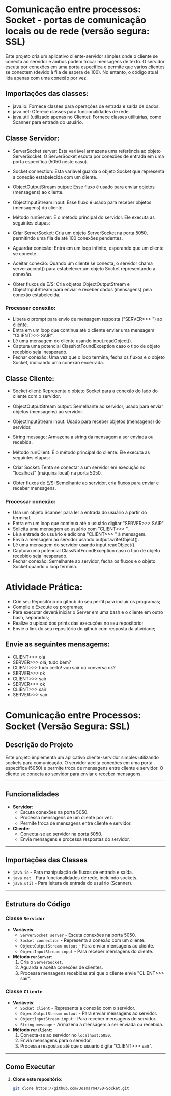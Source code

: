 # Comunicação entre processos: Socket -  portas de comunicação locais ou de rede (versão segura: SSL)


Este projeto cria um aplicativo cliente-servidor simples onde o cliente se conecta ao servidor e ambos podem trocar mensagens de texto. O servidor escuta por conexões em uma porta específica e permite que vários clientes se conectem (devido à fila de espera de 100). No entanto, o código atual lida apenas com uma conexão por vez.

## Importações das classes:

* java.io: Fornece classes para operações de entrada e saída de dados.
* java.net: Oferece classes para funcionalidades de rede.
* java.util (utilizado apenas no Cliente): Fornece classes utilitárias, como Scanner para entrada do usuário.

## Classe Servidor:

* ServerSocket server: Esta variável armazena uma referência ao objeto ServerSocket. O ServerSocket escuta por conexões de entrada em uma porta específica (5050 neste caso).

* Socket connection: Esta variável guarda o objeto Socket que representa a conexão estabelecida com um cliente.

* ObjectOutputStream output: Esse fluxo é usado para enviar objetos (mensagens) ao cliente.

* ObjectInputStream input: Esse fluxo é usado para receber objetos (mensagens) do cliente.

* Método runServer: É o método principal do servidor. Ele executa as seguintes etapas:

* Criar ServerSocket: Cria um objeto ServerSocket na porta 5050, permitindo uma fila de até 100 conexões pendentes.
* Aguardar conexão: Entra em um loop infinito, esperando que um cliente se conecte.
* Aceitar conexão: Quando um cliente se conecta, o servidor chama server.accept() para estabelecer um objeto Socket representando a conexão.
* Obter fluxos de E/S: Cria objetos ObjectOutputStream e ObjectInputStream para enviar e receber dados (mensagens) pela conexão estabelecida.

### Processar conexão:
* Libera o prompt para envio de mensagem resposta ("SERVER>>> ") ao cliente.
* Entra em um loop que continua até o cliente enviar uma mensagem "CLIENT>>> SAIR".
* Lê uma mensagem do cliente usando input.readObject().
* Captura uma potencial ClassNotFoundException caso o tipo de objeto recebido seja inesperado.
* Fechar conexão: Uma vez que o loop termina, fecha os fluxos e o objeto Socket, indicando uma conexão encerrada.

## Classe Cliente:

* Socket client: Representa o objeto Socket para a conexão do lado do cliente com o servidor.

* ObjectOutputStream output: Semelhante ao servidor, usado para enviar objetos (mensagens) ao servidor.

* ObjectInputStream input: Usado para receber objetos (mensagens) do servidor.

* String message: Armazena a string da mensagem a ser enviada ou recebida.

* Método runClient: É o método principal do cliente. Ele executa as seguintes etapas:

* Criar Socket: Tenta se conectar a um servidor em execução no "localhost" (máquina local) na porta 5050.
* Obter fluxos de E/S: Semelhante ao servidor, cria fluxos para enviar e receber mensagens.

### Processar conexão:
* Usa um objeto Scanner para ler a entrada do usuário a partir do terminal.
* Entra em um loop que continua até o usuário digitar "SERVER>>> SAIR".
* Solicita uma mensagem ao usuário com "CLIENT>>> ".
* Lê a entrada do usuário e adiciona "CLIENT>>> " à mensagem.
* Envia a mensagem ao servidor usando output.writeObject().
* Lê uma mensagem do servidor usando input.readObject().
* Captura uma potencial ClassNotFoundException caso o tipo de objeto recebido seja inesperado.
* Fechar conexão: Semelhante ao servidor, fecha os fluxos e o objeto Socket quando o loop termina.

# Atividade Prática:
* Crie seu Repositório no github do seu perfil para incluir os programas;
* Compile e Execute os programas;
* Para executar deverá iniciar o Server em uma bash e o cliente em outro bash, separados;
* Realize o upload dos prints das execuções no seu repositório;
* Envie o link do seu repositório do github com resposta da atividade;

## Envie as seguintes mensagems:
* CLIENT>>> olá
* SERVER>>> olá, tudo bem?
* CLIENT>>> tudo certo! vou sair da conversa ok?
* SERVER>>> ok
* CLIENT>>> sair
* SERVER>>> ok
* CLIENT>>> sair
* SERVER>>> sair


# Comunicação entre Processos: Socket (Versão Segura: SSL)

## Descrição do Projeto

Este projeto implementa um aplicativo cliente-servidor simples utilizando sockets para comunicação. O servidor aceita conexões em uma porta específica (5050) e permite troca de mensagens entre cliente e servidor. O cliente se conecta ao servidor para enviar e receber mensagens.

---

## Funcionalidades

- **Servidor**:
  - Escuta conexões na porta 5050.
  - Processa mensagens de um cliente por vez.
  - Permite troca de mensagens entre cliente e servidor.
- **Cliente**:
  - Conecta-se ao servidor na porta 5050.
  - Envia mensagens e processa respostas do servidor.

---

## Importações das Classes

- `java.io` - Para manipulação de fluxos de entrada e saída.
- `java.net` - Para funcionalidades de rede, incluindo sockets.
- `java.util` - Para leitura de entrada do usuário (Scanner).

---

## Estrutura do Código

### Classe `Servidor`
- **Variáveis**:
  - `ServerSocket server` - Escuta conexões na porta 5050.
  - `Socket connection` - Representa a conexão com um cliente.
  - `ObjectOutputStream output` - Para enviar mensagens ao cliente.
  - `ObjectInputStream input` - Para receber mensagens do cliente.
- **Método `runServer`**:
  1. Cria o `ServerSocket`.
  2. Aguarda e aceita conexões de clientes.
  3. Processa mensagens recebidas até que o cliente envie "CLIENT>>> sair".

### Classe `Cliente`
- **Variáveis**:
  - `Socket client` - Representa a conexão com o servidor.
  - `ObjectOutputStream output` - Para enviar mensagens ao servidor.
  - `ObjectInputStream input` - Para receber mensagens do servidor.
  - `String message` - Armazena a mensagem a ser enviada ou recebida.
- **Método `runClient`**:
  1. Conecta-se ao servidor no `localhost:5050`.
  2. Envia mensagens para o servidor.
  3. Processa respostas até que o usuário digite "CLIENT>>> sair".

---

## Como Executar

1. **Clone este repositório**:
   ```bash
   git clone https://github.com/Josmarm4/SD-Socket.git
   ```